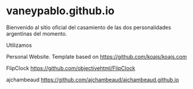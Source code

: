 # vaneypablo.github.io
Bienvenido al sitio oficial del casamiento de las dos personalidades argentinas del momento.

Utilizamos

Personal Website. Template based on https://github.com/koajs/koajs.com

FlipClock https://github.com/objectivehtml/FlipClock

ajchambeaud https://github.com/ajchambeaud/ajchambeaud.github.io
